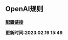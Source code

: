 ## OpenAI规则

**[配置链接](https://raw.githubusercontent.com/Centralmatrix3/Collectmatrix/Master/Rule/Loon/OpenAI/OpenAI.list)**

**更新时间:2023.02.19 15:49**
